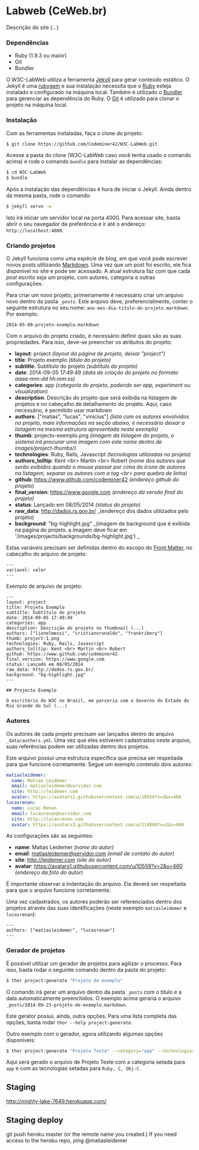 # Labweb (CeWeb.br) 

Descrição do site (...)

### Dependências

* Ruby (1.9.3 ou maior)
* Git
* Bundler

O W3C-LabWeb utiliza a ferramenta [Jekyll](http://jekyllrb.com/) para gerar conteúdo estático. O Jekyll é uma [rubygem](https://rubygems.org/gems/jekyll) e sua instalação necessita que o [Ruby](https://www.ruby-lang.org/en/) esteja instalado e configurado na máquina local. Também é utilizado o [Bundler](http://bundler.io/) para gerenciar as dependência do Ruby. O [Git](http://git-scm.com/) é utilizado para clonar o projeto na máquina local.

### Instalação

Com as ferramentas instaladas, faça o clone do projeto:
```bash
$ git clone https://github.com/Codeminer42/W3C-LabWeb.git
```

Acesse a pasta do clone (W3C-LabWeb caso você tenha usado o comando acima) e rode o comando `bundle` para instalar as dependências:

```bash
$ cd W3C-LabWeb
$ bundle
```

Após a instalação das dependências é hora de iniciar o Jekyll. Ainda dentro da mesma pasta, rode o comando:

```bash
$ jekyll serve -w
```

Isto irá iniciar um servidor local na porta 4000. Para acessar site, basta abrir o seu navegador de preferência e ir até o endereço: `http://localhost:4000`.

### Criando projetos

O Jekyll funciona como uma espécie de blog, em que você pode escrever novos posts utilizando [Markdown](https://help.github.com/articles/markdown-basics). Uma vez que um post foi escrito, ele fica disponível no site e pode ser acessado. A atual estrutura faz com que cada _post_ escrito seja um projeto, com autores, categoria e outras configurações.

Para criar um novo projeto, primeiramente é necessário criar um arquivo novo dentro da pasta `_posts`. Este arquivo deve, preferencialmente, conter o seguinte estrutura no seu nome: `ano-mes-dia-titulo-do-projeto.markdown`. Por exemplo:

`2014-05-08-projeto-exemplo.markdown`

Com o arquivo do projeto criado, é necessário definir quais são as suas propriedades. Para isso, deve-se preencher os atributos do projeto:

* **layout**: project _(layout da página de projeto, deixar "project")_
* **title**:  Projeto exemplo  _(título do projeto)_
* **subtitle**: Subtítulo do projeto _(subtítulo do projeto)_
* **date**: 2014-09-05 17:49:49 _(data de criação do projeto no formato aaaa-mm-dd hh:mm:ss)_
* **categories**: app _(categoria do projeto, podendo ser app, experiment ou visualization)_
* **description**: Descrição do projeto que será exibida na listagem de projetos e no cabeçalho de detalhamento do projeto. Aqui, caso necessário, é permitido usar markdown
* **authors**: ["matias", "lucas", "vinicius"] _(lista com os autores envolvidos no projeto, mais informações na seção abaixo, é necessário deixar a listagem na mesma estrutura apresentada neste exemplo)_
* **thumb**: projecto-exemplo.png _(imagem da listagem do projeto, o sistema irá procurar uma imagem com este nome dentro de images/project-thumbs/)_
* **technologies**: Ruby, Rails, Javascript _(tecnologias utilizadas no projeto)_
* **authors_tolltip**: Kent \<br> Martin \<br> Robert _(nome dos autores que serão exibidos quando o mouse passar por cima do ícone de autores na listagem, separar os autores com a tag \<br> para quebra de linha)_
* **github**: https://www.github.com/codeminer42 _(endereço github do projeto)_
* **final_version**: https://www.google.com _(endereço da versão final do projeto)_
* **status**: Lançado em 08/05/2014 _(status do projeto)_
* **raw_data**: http://dados.rs.gov.br/ _(endereço dos dados utilizados pelo projeto)
* **background**: "bg-highlight.jpg" _(imagem de background que é exibida na página do projeto. a imagem deve ficar em '/images/projects/backgrounds/bg-highlight.jpg')
_

Estas variáveis precisam ser definidas dentro do escopo do [Front Matter](http://jekyllrb.com/docs/frontmatter/), no cabeçalho do arquivo de projeto:

```
---
variavel: valor
---
```

Exemplo de arquivo de projeto:

```
---
layout: project
title: Projeto Exemplo
subtitle: Subtítulo do projeto
date: 2014-09-05 17:49:49
categories: app
description: Descrição do projeto no thumbnail (...)
authors: ["lionelmessi", "cristianoronaldo", "frankribery"]
thumb: project-1.png
technologies: Ruby, Rails, Javascript
authors_tolltip: Kent <br> Martin <br> Robert
github: https://www.github.com/codeminer42
final_version: https://www.google.com
status: Lançado em 08/05/2014
raw_data: http://dados.rs.gov.br/
background: "bg-highlight.jpg"
---

## Projecto Exemplo

O escritório do W3C no Brasil, em parceria com o Governo do Estado do Rio Grande do Sul (...)
```

### Autores

Os autores de cada projeto precisam ser lançados dentro do arquivo `_data/authors.yml`. Uma vez que eles estiverem cadastrados neste arquivo, suas referências podem ser utilizadas dentro dos projetos.

Este arquivo possui uma estrutura específica que precisa ser respeitada para que funcione corretamente. Segue um exemplo contendo dois autores:

```yml
matiasleidemer:
  name: Matias Leidemer
  email: matiasleidemer@servidor.com
  site: http://leidemer.com
  avatar: https://avatars1.githubusercontent.com/u/10559?v=2&s=460
lucasrenan:
  name: Lucas Renan
  email: lucasrenan@servidor.com
  site: http://lucasrenan.com
  avatar: https://avatars3.githubusercontent.com/u/114986?v=2&s=460
```

As configurações são as seguintes:

* **name**: Matias Leidemer _(nome do autor)_
* **email**: matiasleidemer@servidor.com _(email de contato do autor)_
* **site**: http://leidemer.com _(site do autor)_
* **avatar**: https://avatars1.githubusercontent.com/u/10559?v=2&s=460 _(endereço da foto do autor)_

É importante observar a indentação do arquivo. Ela deverá ser respeitada para que o arquivo funcione corretamente.

Uma vez cadastrados, os autores poderão ser referenciados dentro dos projetos através das suas identificações (neste exemplo `matiasleidemer` e `lucasrenan`):

```
---
authors: ["matiasleidemer", "lucasrenan"]
---
```

### Gerador de projetos

É possível utilizar um gerador de projetos para agilizar o processo. Para isso, basta rodar o seguinte comando dentro da pasta do projeto:

```bash
$ thor project:generate "Projeto de exemplo"
```

O comando irá gerar um arquivo dentro da pasta `_posts` com o título e a data automaticamente preenchidos. O exemplo acima geraria o arquivo `_posts/2014-09-23-projeto-de-exemplo.markdown`.

Este gerator possui, ainda, outra opções. Para uma lista completa das opções, basta rodar `thor --help project:generate`.

Outro exemplo com o gerador, agora utilizando algumas opções disponíveis:

```bash
$ thor project:generate "Projeto Teste" --category="app" --technologies="Ruby, C, Obj-C"
```

Aqui será gerado o arquivo de Projeto Teste com a categoria setada para `app` e com as tecnologias setadas para `Ruby, C, Obj-C`.


## Staging

  http://mighty-lake-7649.herokuapp.com/

## Staging deploy

  git push heroku master (or the remote name you created.) If you need access to
  the heroku repo, ping @matiasleidemer
